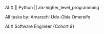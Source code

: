 ALX || Python || alx-higher_level_programming

All tasks by:
Amarachi Udo-Obia Omereife

ALX Software Engineer {Cohort 9}
